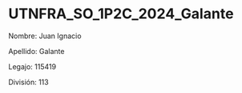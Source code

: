# UTNFRA_SO_1P2C_2024_Galante


Nombre: Juan Ignacio

Apellido: Galante

Legajo: 115419

División: 113

